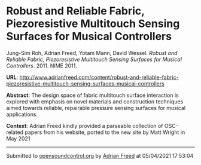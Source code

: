 # Robust and Reliable Fabric, Piezoresistive Multitouch Sensing Surfaces for Musical Controllers

Jung-Sim Roh, Adrian Freed, Yotam Mann, David Wessel. *Robust and Reliable Fabric, Piezoresistive Multitouch Sensing Surfaces for Musical Controllers*. 2011.  NIME 2011. 

**URL**: <http://www.adrianfreed.com/content/robust-and-reliable-fabric-piezoresistive-multitouch-sensing-surfaces-musical-controllers>

**Abstract**: The design space of fabric multitouch surface interaction is explored with emphasis on novel materials and construction techniques aimed towards reliable, repairable pressure sensing surfaces for musical applications.

**Context**: Adrian Freed kindly provided a parseable collection of OSC-related papers from his website, ported to the new site by Matt Wright in May 2021

---
Submitted to [opensoundcontrol.org](https://opensoundcontrol.org) by [Adrian Freed](http://adrianfreed.com) at 05/04/2021 17:53:04
